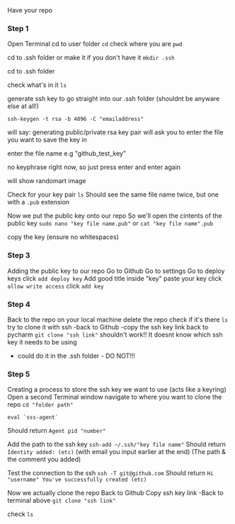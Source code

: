 Have your repo

### Step 1
Open Terminal
cd to user folder `cd`
check where you are `pwd`

cd to .ssh folder
or make it if you don't have it
`mkdir .ssh`

cd to .ssh folder

check what's in it `ls`

generate ssh key to go straight into our .ssh folder (shouldnt be anyware else at all!)


`ssh-keygen -t rsa -b 4096 -C "emailaddress"`

will say: generating public/private rsa key pair
will ask you to enter the file you want to save the key in

enter the file name e.g "github_test_key"

no keyphrase right now, so just press enter
and enter again 

will show randomart image

Check for your key pair `ls`
Should see the same file name twice, but one with a `.pub` extension

Now we put the public key onto our repo
So we'll open the cintents of the public key
`sudo nano "key file name.pub"`
or
`cat "key file name".pub`

copy the key (ensure no whitespaces)

### Step 3
Adding the public key to our repo
Go to Github
Go to settings
Go to deploy keys
click `add deploy key`
Add good title
inside "key" paste your key
click `allow write access`
click `add key`


### Step 4
Back to the repo on your local machine
delete the repo
check if it's there `ls`
try to clone it with ssh
-back to Github
-copy the ssh key link
back to pycharm
`git clone "ssh link"`
shouldn't work!! It doesnt know which ssh key it needs to be using
- could do it in the .ssh folder - DO NOT!!!


### Step 5
Creating a process to store the ssh key we want to use (acts like a keyring)
Open a second Terminal window
navigate to where you want to clone the repo
`cd "folder path"` 

```
eval `sss-agent` 
```
Should return `Agent pid "number"`

Add the path to the ssh key
`ssh-add ~/.ssh/"key file name"`
Should return `Identity added: (etc)` (with email you input earlier at the end)
(The path & the comment you added)

Test the connection to the ssh
`ssh -T git@github.com`
Should return `Hi "username" You've successfully created (etc)`

Now we actually clone the repo
Back to Github
Copy ssh key link
-Back to terminal above
`git clone "ssh link"`

check `ls`

